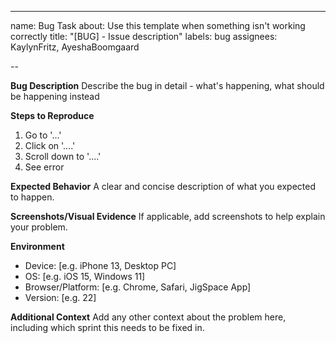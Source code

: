 ---
name: Bug Task
about: Use this template when something isn't working correctly
title: "[BUG] - Issue description"
labels: bug
assignees: KaylynFritz, AyeshaBoomgaard

--

**Bug Description**
Describe the bug in detail - what's happening, what should be happening instead

**Steps to Reproduce**
1. Go to '...'
2. Click on '....'
3. Scroll down to '....'
4. See error

**Expected Behavior**
A clear and concise description of what you expected to happen.

**Screenshots/Visual Evidence**
If applicable, add screenshots to help explain your problem.

**Environment**
- Device: [e.g. iPhone 13, Desktop PC]
- OS: [e.g. iOS 15, Windows 11]
- Browser/Platform: [e.g. Chrome, Safari, JigSpace App]
- Version: [e.g. 22]

**Additional Context**
Add any other context about the problem here, including which sprint this needs to be fixed in.
